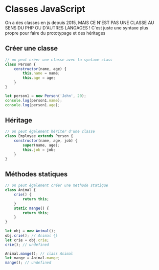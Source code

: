 # Classes JavaScript

On a des classes en js depuis 2015, MAIS CE N'EST PAS UNE CLASSE AU SENS DU PHP OU D'AUTRES LANGAGES !
C'est juste une syntaxe plus propre pour faire du prototypage et des héritages

## Créer une classe

```js
// on peut créer une classe avec la syntaxe class
class Person {
    constructor(name, age) {
        this.name = name;
        this.age = age;
    }
}

let person1 = new Person('John', 20);
console.log(person1.name);
console.log(person1.age);
```

## Héritage

```js
// on peut également hériter d'une classe
class Employee extends Person {
    constructor(name, age, job) {
        super(name, age);
        this.job = job;
    }
}
```

## Méthodes statiques

```js
// on peut également créer une methode statique
class Animal {
    crie() {
        return this;
    }
    static mange() {
        return this;
    }
}
  
let obj = new Animal();
obj.crie(); // Animal {}
let crie = obj.crie;
crie(); // undefined

Animal.mange(); // class Animal
let mange = Animal.mange;
mange(); // undefined
```
